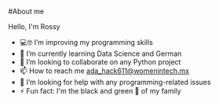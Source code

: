 #About me

Hello, I'm Rossy
- 💻🤓 I’m improving my programming skills
- 🌱 I’m currently learning Data Science and German
- 👯 I’m looking to collaborate on any Python project
- 📫 How to reach me ada_hack611@womenintech.mx
- 🤔 I’m looking for help with any programming-related issues
- ⚡ Fun fact: I'm the black and green 🐑 of my family

